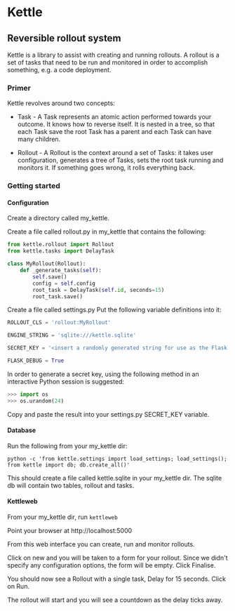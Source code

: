 # Kettle
## Reversible rollout system

Kettle is a library to assist with creating and running rollouts. A rollout is a set of tasks that need to be run and monitored in order to accomplish something, e.g. a code deployment.

### Primer

Kettle revolves around two concepts:

* Task - A Task represents an atomic action performed towards your outcome. It knows how to reverse itself. It is nested in a tree, so that each Task save the root Task has a parent and each Task can have many children.

* Rollout - A Rollout is the context around a set of Tasks: it takes user configuration, generates a tree of Tasks, sets the root task running and monitors it. If something goes wrong, it rolls everything back.

### Getting started

#### Configuration

Create a directory called my_kettle.

Create a file called rollout.py in my_kettle that contains the following:

```python
from kettle.rollout import Rollout
from kettle.tasks import DelayTask

class MyRollout(Rollout):
    def _generate_tasks(self):
        self.save()
        config = self.config
        root_task = DelayTask(self.id, seconds=15)
        root_task.save()
```
Create a file called settings.py
Put the following variable definitions into it:

```python
ROLLOUT_CLS = 'rollout:MyRollout'

ENGINE_STRING = 'sqlite:///kettle.sqlite'

SECRET_KEY = '<insert a randomly generated string for use as the Flask secret key>'

FLASK_DEBUG = True
```

In order to generate a secret key, using the following method in an interactive Python session is suggested:

```python
>>> import os
>>> os.urandom(24)
```

Copy and paste the result into your settings.py SECRET_KEY variable.

#### Database

Run the following from your my_kettle dir:

```python -c 'from kettle.settings import load_settings; load_settings(); from kettle import db; db.create_all()'```

This should create a file called kettle.sqlite in your my_kettle dir. The sqlite db will contain two tables, rollout and tasks.

#### Kettleweb

From your my_kettle dir, run
```kettleweb```

Point your browser at http://localhost:5000

From this web interface you can create, run and monitor rollouts.

Click on new and you will be taken to a form for your rollout. Since we didn't specify any configuration options, the form will be empty. Click Finalise.

You should now see a Rollout with a single task, Delay for 15 seconds. Click on Run.

The rollout will start and you will see a countdown as the delay ticks away.